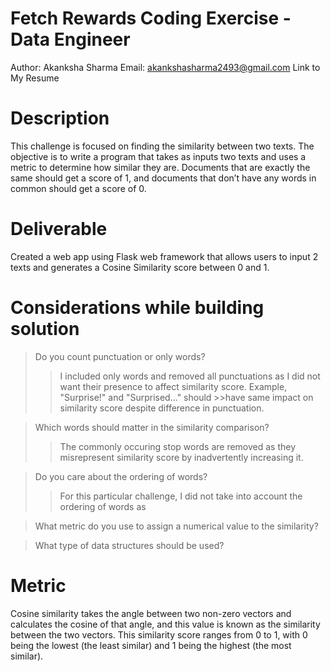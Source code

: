 # Fetch Rewards Coding Exercise - Data Engineer
Author: Akanksha Sharma
Email:  akankshasharma2493@gmail.com
Link to My Resume

# Description
This challenge is focused on finding the similarity between two texts. The objective is to write a program that takes as inputs two texts and uses a metric to determine how similar they are. Documents that are exactly the same should get a score of 1, and documents that don’t have any words in common should get a score of 0.

# Deliverable
Created a web app using Flask web framework that allows users to input 2 texts and generates a Cosine Similarity score between 0 and 1.

# Considerations while building solution
>Do you count punctuation or only words?
>> I included only words and removed all punctuations as I did not want their presence to affect similarity score. Example, "Surprise!" and "Surprised..." should >>have same impact on similarity score despite difference in punctuation. 

> Which words should matter in the similarity comparison?
>> The commonly occuring stop words are removed as they misrepresent similarity score by inadvertently increasing it. 

> Do you care about the ordering of words?
>> For this particular challenge, I did not take into account the ordering of words as 

> What metric do you use to assign a numerical value to the similarity?


> What type of data structures should be used?

# Metric
Cosine similarity takes the angle between two non-zero vectors and calculates the cosine of that angle, and this value is known as the similarity between the two vectors. This similarity score ranges from 0 to 1, with 0 being the lowest (the least similar) and 1 being the highest (the most similar).
